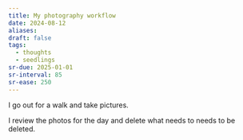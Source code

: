 ```yaml
---
title: My photography workflow
date: 2024-08-12
aliases: 
draft: false
tags:
  - thoughts
  - seedlings
sr-due: 2025-01-01
sr-interval: 85
sr-ease: 250
---
```

I go out for a walk and take pictures.

I review the photos for the day and delete what needs to needs to be deleted.
